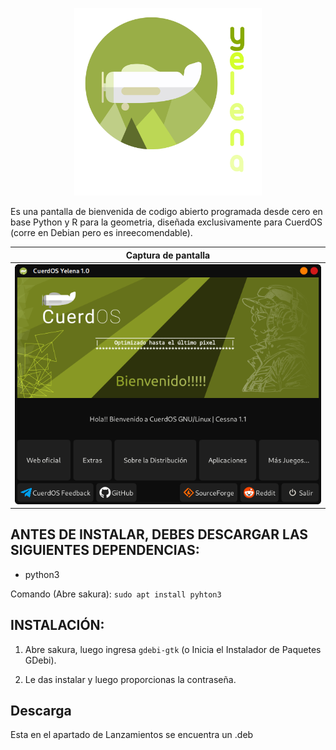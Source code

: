 <!-- Logo -->
<p align="center">
  <img src="/img/yen.png" alt="Logo" width="300" height="300">
</p>

Es una pantalla de bienvenida de codigo abierto programada desde cero en base Python y R para la geometria, diseñada exclusivamente para CuerdOS (corre en Debian pero es inreecomendable).

| Captura de pantalla |
| ------------------ |
| ![Standard Edition](/img/yel2.png) |

## ANTES DE INSTALAR, DEBES DESCARGAR LAS SIGUIENTES DEPENDENCIAS:

- python3

Comando (Abre sakura): `sudo apt install pyhton3`

## INSTALACIÓN:

1. Abre sakura, luego ingresa `gdebi-gtk` (o Inicia el Instalador de Paquetes GDebi).

2. Le das instalar y luego proporcionas la contraseña.

## Descarga
Esta en el apartado de Lanzamientos se encuentra un .deb
